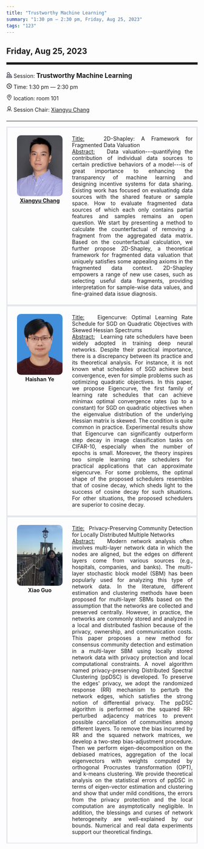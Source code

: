 ```yaml
---
title: "Trustworthy Machine Learning"
summary: "1:30 pm — 2:30 pm, Friday, Aug 25, 2023"
tags: "123"
---
```


Friday, Aug 25, 2023
------


<hr style="border: 0; border-top: 5px solid;">

<div class="tip">
    <img class="icon" src="/icon/yanjiang.png" />
    Session: <span class="font-bold" style="font-size:120%">Trustworthy Machine Learning</span>
</div>

<div class="tip">
    <img class="icon" src="/icon/shizhong.png" />
    Time: 1:30 pm — 2:30 pm 
</div>
<div class="tip">
    <img class="icon" src="/icon/didian.png" />
    location: room 101
</div>


<div class="tip">
    <img class="icon" src="/icon/lingdao.png" />
    Session Chair: <a href="http://xiangyuchang.github.io/" target="_blank">Xiangyu Chang</a>
</div>


________________________________________

<div class="row">
    <div class="left">
        <img src="/images/xiangyu.png" class="avatar" />
        <div class="font-small font-bold">
            <a href="http://xiangyuchang.github.io/" target="_blank">
                Xiangyu Chang
            </a>
        </div>
    </div>
    <div class="right">
        <div class="font-small">
            <u>Title:</u> &nbsp;
            2D-Shapley: A Framework for Fragmented Data Valuation
        </div>
        <div class="content font-small">
            <u>Abstract:</u> &nbsp;
            Data valuation---quantifying the contribution of individual data sources to certain predictive behaviors of a model---is of great importance to enhancing the transparency of machine learning and designing incentive systems for data sharing. Existing work has focused on evaluatindg data sources with the shared feature or sample space. How to evaluate fragmented data sources of which each only contains partial features and samples remains an open question. We start by presenting a method to calculate the counterfactual of removing a fragment from the aggregated data matrix. Based on the counterfactual calculation, we further propose 2D-Shapley, a theoretical framework for fragmented data valuation that uniquely satisfies some appealing axioms in the fragmented data context. 2D-Shapley empowers a range of new use cases, such as selecting useful data fragments, providing interpretation for sample-wise data values, and fine-grained data issue diagnosis.
        </div>
    </div>
</div>

<div class="row">
    <div class="left">
        <img src="/images/haishan.jpeg" class="avatar" />
        <div class="font-small font-bold">
            <a>
                Haishan Ye
            </a>
        </div>
    </div>
    <div class="right">
        <div class="font-small">
            <u>Title:</u> &nbsp;
            Eigencurve: Optimal Learning Rate Schedule for SGD on Quadratic Objectives with Skewed Hessian Spectrums
        </div>
        <div class="content font-small">
            <u>Abstract:</u> &nbsp;
            Learning rate schedulers have been widely adopted in training deep neural networks. Despite their practical importance, there is a discrepancy between its practice and its theoretical analysis. For instance, it is not known what schedules of SGD achieve best convergence, even for simple problems such as optimizing quadratic objectives. In this paper, we propose Eigencurve, the first family of learning rate schedules that can achieve minimax optimal convergence rates (up to a constant) for SGD on quadratic objectives when the eigenvalue distribution of the underlying Hessian matrix is skewed. The condition is quite common in practice. Experimental results show that Eigencurve can significantly outperform step decay in image classification tasks on CIFAR-10, especially when the number of epochs is small. Moreover, the theory inspires two simple learning rate schedulers for practical applications that can approximate eigencurve. For some problems, the optimal shape of the proposed schedulers resembles that of cosine decay, which sheds light to the success of cosine decay for such situations. For other situations, the proposed schedulers are superior to cosine decay.
        </div>
    </div>
</div>

<div class="row">
    <div class="left">
        <img src="/images/guoxiao.jpeg" class="avatar" />
        <div class="font-small font-bold">
            <a>
                Xiao Guo
            </a>
        </div>
    </div>
    <div class="right">
        <div class="font-small">
            <u>Title:</u> &nbsp;
            Privacy-Preserving Community Detection for Locally Distributed Multiple Networks
        </div>
        <div class="content font-small">
            <u>Abstract:</u> &nbsp;
            Modern network analysis often involves multi-layer network data in which the nodes are aligned, but the edges on different layers come from various sources  (e.g., hospitals, companies, and banks). The multi-layer stochastic block model (SBM) has been popularly used for analyzing this type of network data. In the literature, different estimation and clustering methods have been proposed for multi-layer SBMs based on the assumption that the networks are collected and preserved centrally. However, in practice, the networks are commonly stored and analyzed in a local and distributed fashion because of the privacy, ownership, and communication costs. This paper proposes a new method for consensus community detection and estimation in a multi-layer SBM using locally stored network data with privacy protection and local computational constraints. A novel algorithm named privacy-preserving Distributed Spectral Clustering (ppDSC) is developed. To preserve the edges' privacy, we adopt the randomized response (RR) mechanism to perturb the network edges, which satisfies the strong notion of differential privacy. The ppDSC algorithm is performed on the squared RR-perturbed adjacency matrices to prevent possible cancellation of communities among different layers. To remove the bias incurred by RR and the squared network matrices, we develop a two-step bias-adjustment procedure. Then we perform eigen-decomposition on the debiased matrices, aggregation of the local eigenvectors with weights computed by orthogonal Procrustes transformation (OPT), and k-means clustering. We provide theoretical analysis on the statistical errors of ppDSC in terms of eigen-vector estimation and clustering and show that under mild conditions, the errors from the privacy protection and the local computation are asymptotically negligible. In addition, the blessings and curses of network heterogeneity are well-explained by our bounds. Numerical and real data experiments support our theoretical findings.    
        </div>
    </div>
</div>

<style>

.tip {
    height: 30px;
    line-height: 30px;
}

.icon {
    width: 15px;
}

.row {
    padding: 10px; 
    height: auto; 
    border-bottom-width: 2px; 
    border-style: solid; 
    border-color: #E4E7ED; 
    padding-bottom: 20px; 
    padding-top: 20px;
    display: flex; 
    text-align: justify;
}

.left {
    min-width: 150px !important;
    text-align: center;
}

.avatar {
    width: 120px;
    height: 160px;
    max-width: 100%;
    border-radius: 10px;
}

.right {
    margin-left: 10px; 
    max-width: 80%;
}


.font-small {
    /* font-size: 16px; */
}

.font-bold {
    font-weight: bold;
}
</style>
